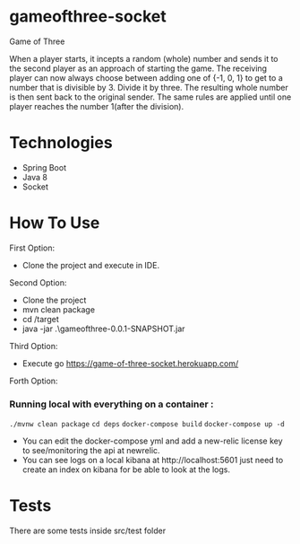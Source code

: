 # gameofthree-socket

Game of Three

When a player starts, it incepts a random (whole) number and sends it to the second
player as an approach of starting the game. The receiving player can now always choose
between adding one of {-1, 0, 1} to get to a number that is divisible by 3. Divide it by three. The
resulting whole number is then sent back to the original sender.
The same rules are applied until one player reaches the number 1(after the division).

# Technologies 
- Spring Boot
- Java 8
- Socket

# How To Use

First Option:
- Clone the project and execute in IDE.

Second Option:
- Clone the project
- mvn clean package
- cd /target
- java -jar .\gameofthree-0.0.1-SNAPSHOT.jar

Third Option:
- Execute go https://game-of-three-socket.herokuapp.com/

Forth Option:
### Running local with everything on a container :

 `./mvnw clean package` 
 `cd deps`
 `docker-compose build`
 `docker-compose up -d`
 
 * You can edit the docker-compose yml and add a new-relic license key to see/monitoring the api at newrelic.
 * You can see logs on a local kibana at http://localhost:5601 just need to create an index on kibana for be able to 
 look at the logs.

# Tests
There are some tests inside src/test folder

